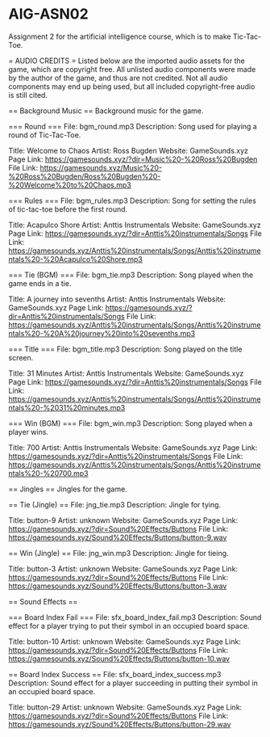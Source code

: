 # AIG-ASN02
Assignment 2 for the artificial intelligence course, which is to make Tic-Tac-Toe.

= AUDIO CREDITS =
Listed below are the imported audio assets for the game, which are copyright free.
All unlisted audio components were made by the author of the game, and thus are not credited.
Not all audio components may end up being used, but all included copyright-free audio is still cited.

== Background Music ==
Background music for the game.

=== Round ===
File: bgm_round.mp3
Description: Song used for playing a round of Tic-Tac-Toe.

Title: Welcome to Chaos
Artist: Ross Bugden
Website: GameSounds.xyz
Page Link: https://gamesounds.xyz/?dir=Music%20-%20Ross%20Bugden
File Link: https://gamesounds.xyz/Music%20-%20Ross%20Bugden/Ross%20Bugden%20-%20Welcome%20to%20Chaos.mp3


=== Rules ===
File: bgm_rules.mp3
Description: Song for setting the rules of tic-tac-toe before the first round.

Title: Acapulco Shore
Artist: Anttis Instrumentals
Website: GameSounds.xyz
Page Link: https://gamesounds.xyz/?dir=Anttis%20instrumentals/Songs
File Link: https://gamesounds.xyz/Anttis%20instrumentals/Songs/Anttis%20instrumentals%20-%20Acapulco%20Shore.mp3


=== Tie (BGM) ===
File: bgm_tie.mp3
Description: Song played when the game ends in a tie.

Title: A journey into sevenths
Artist: Anttis Instrumentals
Website: GameSounds.xyz
Page Link: https://gamesounds.xyz/?dir=Anttis%20instrumentals/Songs
File Link: https://gamesounds.xyz/Anttis%20instrumentals/Songs/Anttis%20instrumentals%20-%20A%20journey%20into%20sevenths.mp3


=== Title ===
File: bgm_title.mp3
Description: Song played on the title screen.

Title: 31 Minutes
Artist: Anttis Instrumentals
Website: GameSounds.xyz
Page Link: https://gamesounds.xyz/?dir=Anttis%20instrumentals/Songs
File Link: https://gamesounds.xyz/Anttis%20instrumentals/Songs/Anttis%20instrumentals%20-%2031%20minutes.mp3


=== Win (BGM) ===
File: bgm_win.mp3
Description: Song played when a player wins.

Title: 700
Artist: Anttis Instrumentals
Website: GameSounds.xyz
Page Link: https://gamesounds.xyz/?dir=Anttis%20instrumentals/Songs
File Link: https://gamesounds.xyz/Anttis%20instrumentals/Songs/Anttis%20instrumentals%20-%20700.mp3

== Jingles ==
Jingles for the game.

== Tie (Jingle) ==
File: jng_tie.mp3
Description: Jingle for tying.

Title: button-9
Artist: unknown
Website: GameSounds.xyz
Page Link: https://gamesounds.xyz/?dir=Sound%20Effects/Buttons
File Link: https://gamesounds.xyz/Sound%20Effects/Buttons/button-9.wav


== Win (Jingle) ==
File: jng_win.mp3
Description: Jingle for tieing.

Title: button-3
Artist: unknown
Website: GameSounds.xyz
Page Link: https://gamesounds.xyz/?dir=Sound%20Effects/Buttons
File Link: https://gamesounds.xyz/Sound%20Effects/Buttons/button-3.wav

== Sound Effects ==

=== Board Index Fail ===
File: sfx_board_index_fail.mp3
Description: Sound effect for a player trying to put their symbol in an occupied board space.

Title: button-10
Artist: unknown
Website: GameSounds.xyz
Page Link: https://gamesounds.xyz/?dir=Sound%20Effects/Buttons
File Link: https://gamesounds.xyz/Sound%20Effects/Buttons/button-10.wav

== Board Index Success ==
File: sfx_board_index_success.mp3
Description:  Sound effect for a player succeeding in putting their symbol in an occupied board space.

Title: button-29
Artist: unknown
Website: GameSounds.xyz
Page Link: https://gamesounds.xyz/?dir=Sound%20Effects/Buttons
File Link: https://gamesounds.xyz/Sound%20Effects/Buttons/button-29.wav



